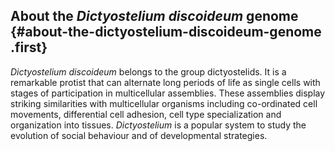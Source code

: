 About the *Dictyostelium discoideum* genome {#about-the-dictyostelium-discoideum-genome .first}
-------------------------------------------

*Dictyostelium discoideum* belongs to the group dictyostelids. It is a
remarkable protist that can alternate long periods of life as single
cells with stages of participation in multicellular assemblies. These
assemblies display striking similarities with multicellular organisms
including co-ordinated cell movements, differential cell adhesion, cell
type specialization and organization into tissues. *Dictyostelium* is a
popular system to study the evolution of social behaviour and of
developmental strategies.
